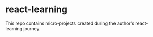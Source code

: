 # react-learning
This repo contains micro-projects created during the author's react-learning journey.
